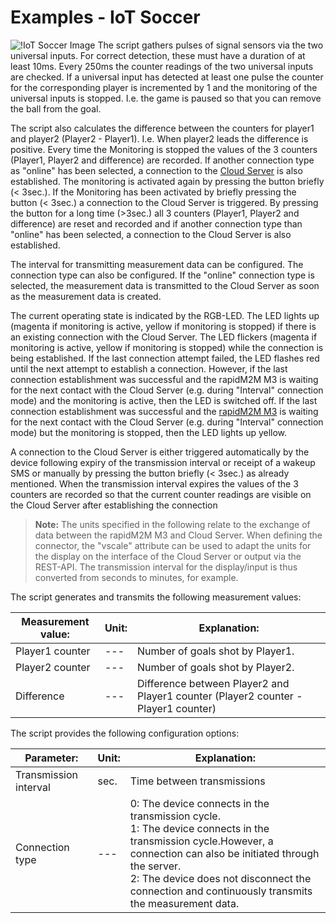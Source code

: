 # Examples - IoT Soccer
![!IoT Soccer Image](https://blog.microtronics.com/wp-content/uploads/2018/01/IMG_8629.jpg)
The script gathers pulses of signal sensors via the two universal inputs. For correct detection, these must have a duration of at least 
10ms. Every 250ms the counter readings of the two universal inputs are checked. If a universal input has detected at least one pulse the 
counter for the corresponding player is incremented by 1 and the monitoring of the universal inputs is stopped. I.e. the game is paused so
that you can remove the ball from the goal. 

The script also calculates the difference between the counters for player1 and player2 
(Player2 - Player1). I.e. When player2 leads the difference is positive. Every time the Monitoring is stopped the values of the 3 
counters (Player1, Player2 and difference) are recorded. If another connection type as "online" has been selected, a connection to the 
[Cloud Server](http://cloud.microtronics.com) is also established. The monitoring is activated again by pressing the button briefly (< 3sec.). If the Monitoring has been 
activated by briefly pressing the button (< 3sec.) a connection to the Cloud Server is triggered. By pressing the button for a long time 
(>3sec.) all 3 counters (Player1, Player2 and difference) are reset and recorded and if another connection type than "online" has been selected, 
a connection to the Cloud Server is also established. 

The interval for transmitting measurement data can be configured. The connection type can 
also be configured. If the "online" connection type is selected, the measurement data is transmitted to the Cloud Server as soon as the 
measurement data is created. 

The current operating state is indicated by the RGB-LED. The LED lights up (magenta if monitoring is active, yellow 
if monitoring is stopped) if there is an existing connection with the Cloud Server. The LED flickers (magenta if monitoring is active, yellow if 
monitoring is stopped) while the connection is being established. If the last connection attempt failed, the LED flashes red until the next 
attempt to establish a connection. However, if the last connection establishment was successful and the rapidM2M M3 is waiting for the next contact 
with the Cloud Server (e.g. during "Interval" connection mode) and the monitoring is active, then the LED is switched off. If the last connection 
establishment was successful and the [rapidM2M M3](https://www.microtronics.com/en/products/rapidM2M_M3.html) is waiting for the next contact with the Cloud Server (e.g. during "Interval" connection mode) but 
the monitoring is stopped, then the LED lights up yellow. 

A connection to the Cloud Server is either triggered automatically by the device following 
expiry of the transmission interval or receipt of a wakeup SMS or manually by pressing the button briefly (< 3sec.) as already mentioned. When 
the transmission interval expires the values of the 3 counters are recorded so that the current counter readings are visible on the Cloud Server 
after establishing the connection 


>**Note:** The units specified in the following relate to the exchange of data between the rapidM2M M3 and Cloud Server. When defining the connector, 
the "vscale" attribute can be used to adapt the units for the display on the interface of the Cloud Server or output via the REST-API. The 
transmission interval for the display/input is thus converted from seconds to minutes, for example.



The script generates and transmits the following measurement values:

|Measurement value:  |   Unit:   |    Explanation: |
|----|----|----|
|Player1 counter    |     ---     |    Number of goals shot by Player1. |
|Player2 counter    |     ---     |    Number of goals shot by Player2. |
|Difference     |         ---     |    Difference between Player2 and Player1 counter (Player2 counter - Player1 counter) |


The script provides the following configuration options:

|Parameter: |                          Unit: |   Explanation: |
|----|----|----|
|Transmission interval|               sec.  |  Time between transmissions|
| Connection type                   | ---   | 0: The device connects in the transmission cycle.</br> 1: The device connects in the transmission cycle.However, a connection can also be initiated through the server. </br> 2: The device does not disconnect the connection and continuously transmits the measurement data. |
